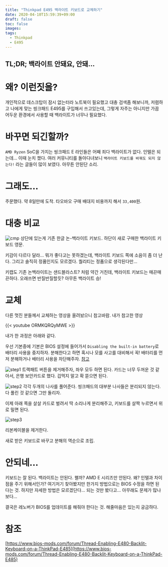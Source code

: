 ```yaml
---
title: "Thinkpad E495 백라이트 키보드로 교체하기"
date: 2020-04-10T15:59:39+09:00
draft: false
toc: false
images:
tags:
  - Thinkpad
  - E495
---
```


## TL;DR; 백라이트 안돼요, 안돼...


# 왜? 이런짓을?
개인적으로 데스크탑이 잠시 없는터라 노트북이 필요했고 대충 검색좀 해보니까, 저렴하고 나에게 맞는 씽크패드 E495를 구입해서 쓰고있는데, 그렇게 자주는 아니지만 가끔 어두운 환경에서 사용할 때 백라이트가 너무나 필요했다. 

# 바꾸면 되긴할까?
`AMD Ryzen` SoC을 가지는 씽크패드 E 라인들은 어째 죄다 백라이트가 없다. 인텔은 되는데... 이때 눈치 챘다. 여러 커뮤니티를 돌아다녀보니 `백라이트 키보드를 바꿔도 되지 않는다!` 라는 글들이 많이 보였다. 아무튼 안된단 소리.

# 그래도...
주문했다. 약 8일만에 도착. 타오바오 구매 배대지 비용까지 해서 `33,400`원.

# 대충 비교
![cmp](/posts/7/cmp1.jpg)
상단에 있는게 기존 한글 논-백라이트 키보드. 하단이 새로 구매한 백라이트 키보드 영문.

키감이 다르다 달라... 뭐가 좋다고는 못하겠는데, 백라이트 키보드 쪽에 소음이 좀 더 난다. 그리고 솔직히 정품인지도 모르겠다. 퀄리티는 정품으로 생각된다만...

키캡도 기존 논백라이트는 샌드블라스트? 처럼 약간 거친데, 백라이트 키보드는 매끈매끈하다. 오래쓰면 반질반질할듯? 아무튼 백라이트 승!

# 교체
다른 멋진 분들께서 교체하는 영상을 올려놨으니 참고바람. 내가 참고한 영상

{{< youtube ORMKQRQyMWE >}}
<br />

내가 한 과정은 아래와 같다.

우선 기본중에 기본은 BIOS 설정에 들어가서 `Disabling the built-in battery`로 배터리 사용을 중지하자. 분해한다고 하면 혹시나 모를 사고를 대비해서 꼭! 배터리를 먼저 분해하거나 배터리 사용을 차단해주자. [참고](https://support.lenovo.com/us/en/solutions/pd500041)

![step1](/posts/7/rp1.jpg)
트랙패트 버튼을 제거해주자, 좌우 모두 하면 된다. 카드는 너무 두꺼운 것 같아서, 은행 보안카드로 했다. 겁먹지 말고 확 뜯으면 된다.

![step2](/posts/7/rp2.jpg)
각각 두개의 나사를 풀어준다. 씽크패드의 대부분 나사들은 분리되지 않는다. 다 풀린 것 같으면 그만 돌리자.

이제 아래 쪽을 살살 카드로 벌려서 딱 소리나게 분리해주고, 키보드를 살짝 누르면서 위로 밀면 된다.

![step3](/posts/7/rp3.jpg)

리본케이블을 제거한다.

새로 받은 키보드로 바꾸고 분해의 역순으로 조립.

# 안되네...

키보드는 잘 된다. 백라이트는 안된다. 왤까? AMD E 시리즈만 안된다. 왜? 인텔과 차이점을 주기 위해서인가? 여기저기 찾아봤지만 한가지 방법으로는 BIOS 수정을 하면 된다는 것. 하지만 자세한 방법은 모르겠단다... 되는 것만 봤다고... 아무래도 문제가 많나보다...

결국은 레노버가 BIOS를 업데이트를 해줘야 한다는 것. 해줄마음은 있는지 궁금하다.


# 참조
[https://www.bios-mods.com/forum/Thread-Enabling-E480-Backlit-Keyboard-on-a-ThinkPad-E485](https://www.bios-mods.com/forum/Thread-Enabling-E480-Backlit-Keyboard-on-a-ThinkPad-E485)
